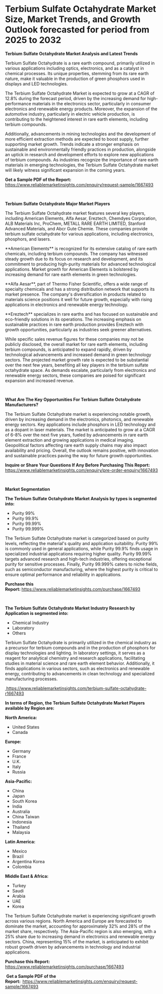 <p><h1>Terbium Sulfate Octahydrate Market Size, Market Trends, and Growth Outlook forecasted for period from 2025 to 2032</h1></p><p><strong>Terbium Sulfate Octahydrate Market Analysis and Latest Trends</strong></p>
<p><p>Terbium Sulfate Octahydrate is a rare earth compound, primarily utilized in various applications including optics, electronics, and as a catalyst in chemical processes. Its unique properties, stemming from its rare earth nature, make it valuable in the production of green phosphors used in displays and LED technologies. </p><p>The Terbium Sulfate Octahydrate Market is expected to grow at a CAGR of 12.8% during the forecast period, driven by the increasing demand for high-performance materials in the electronics sector, particularly in consumer electronics and renewable energy products. Moreover, the expansion of the automotive industry, particularly in electric vehicle production, is contributing to the heightened interest in rare earth elements, including terbium compounds. </p><p>Additionally, advancements in mining technologies and the development of more efficient extraction methods are expected to boost supply, further supporting market growth. Trends indicate a stronger emphasis on sustainable and environmentally friendly practices in production, alongside an uptick in research and development efforts to explore new applications of terbium compounds. As industries recognize the importance of rare earth materials in emerging technologies, the Terbium Sulfate Octahydrate market will likely witness significant expansion in the coming years.</p></p>
<p><strong>Get a Sample PDF of the Report:&nbsp;</strong> <a href="https://www.reliablemarketinsights.com/enquiry/request-sample/1667493?utm_campaign=3128&utm_medium=2&utm_source=Github&utm_content=ia&utm_term=18042025&utm_id=terbium-sulfate-octahydrate">https://www.reliablemarketinsights.com/enquiry/request-sample/1667493</a></p>
<p>&nbsp;</p>
<p><strong>Terbium Sulfate Octahydrate Major Market Players</strong></p>
<p><p>The Terbium Sulfate Octahydrate market features several key players, including American Elements, Alfa Aesar, Ereztech, Chemdyes Corporation, ALB Materials Inc, ProChem, METALL RARE EARTH LIMITED, Stanford Advanced Materials, and Abcr Gute Chemie. These companies provide terbium sulfate octahydrate for various applications, including electronics, phosphors, and lasers.</p><p>**American Elements** is recognized for its extensive catalog of rare earth chemicals, including terbium compounds. The company has witnessed steady growth due to its focus on research and development, and its commitment to producing high-purity materials for advanced technological applications. Market growth for American Elements is bolstered by increasing demand for rare earth elements in green technologies.</p><p>**Alfa Aesar**, part of Thermo Fisher Scientific, offers a wide range of specialty chemicals and has a strong distribution network that supports its market presence. The company's diversification in products related to materials science positions it well for future growth, especially with rising applications in electronics and renewable energy technology.</p><p>**Ereztech** specializes in rare earths and has focused on sustainable and eco-friendly solutions in its operations. The increasing emphasis on sustainable practices in rare earth production provides Ereztech with growth opportunities, particularly as industries seek greener alternatives.</p><p>While specific sales revenue figures for these companies may not be publicly disclosed, the overall market for rare earth elements, including terbium compounds, is anticipated to expand rapidly, driven by technological advancements and increased demand in green technology sectors. The projected market growth rate is expected to be substantial over the next few years, benefiting all key players in the terbium sulfate octahydrate space. As demands escalate, particularly from electronics and renewable energy sectors, these companies are poised for significant expansion and increased revenue.</p></p>
<p>&nbsp;</p>
<p><strong>What Are The Key Opportunities For Terbium Sulfate Octahydrate Manufacturers?</strong></p>
<p><p>The Terbium Sulfate Octahydrate market is experiencing notable growth, driven by increasing demand in the electronics, photonics, and renewable energy sectors. Key applications include phosphors in LED technology and as a dopant in laser materials. The market is anticipated to grow at a CAGR of 6-8% over the next five years, fueled by advancements in rare earth element extraction and growing applications in medical imaging. Geopolitical factors affecting rare earth supply chains may also impact availability and pricing. Overall, the outlook remains positive, with innovation and sustainable practices paving the way for future growth opportunities.</p></p>
<p><strong>Inquire or Share Your Questions If Any Before Purchasing This Report:</strong> <a href="https://www.reliablemarketinsights.com/enquiry/pre-order-enquiry/1667493?utm_campaign=3128&utm_medium=2&utm_source=Github&utm_content=ia&utm_term=18042025&utm_id=terbium-sulfate-octahydrate">https://www.reliablemarketinsights.com/enquiry/pre-order-enquiry/1667493</a></p>
<p>&nbsp;</p>
<p><strong>Market Segmentation</strong></p>
<p><strong>The Terbium Sulfate Octahydrate Market Analysis by types is segmented into:</strong></p>
<p><ul><li>Purity 99%</li><li>Purity 99.9%</li><li>Purity 99.99%</li><li>Purity 99.999%</li></ul></p>
<p><p>The Terbium Sulfate Octahydrate market is categorized based on purity levels, reflecting the material's quality and application suitability. Purity 99% is commonly used in general applications, while Purity 99.9% finds usage in specialized industrial applications requiring higher quality. Purity 99.99% targets advanced research and high-tech industries, offering exceptional purity for sensitive processes. Finally, Purity 99.999% caters to niche fields, such as semiconductor manufacturing, where the highest purity is critical to ensure optimal performance and reliability in applications.</p></p>
<p><strong>Purchase this Report:&nbsp;</strong><a href="https://www.reliablemarketinsights.com/purchase/1667493?utm_campaign=3128&utm_medium=2&utm_source=Github&utm_content=ia&utm_term=18042025&utm_id=terbium-sulfate-octahydrate">https://www.reliablemarketinsights.com/purchase/1667493</a></p>
<p>&nbsp;</p>
<p><strong>The Terbium Sulfate Octahydrate Market Industry Research by Application is segmented into:</strong></p>
<p><ul><li>Chemical Industry</li><li>Laboratory</li><li>Others</li></ul></p>
<p><p>Terbium Sulfate Octahydrate is primarily utilized in the chemical industry as a precursor for terbium compounds and in the production of phosphors for display technologies and lighting. In laboratory settings, it serves as a reagent for analytical chemistry and research applications, facilitating studies in material science and rare earth element behavior. Additionally, it finds applications in various sectors, such as electronics and renewable energy, contributing to advancements in clean technology and specialized manufacturing processes.</p></p>
<p><a href="https://www.reliablemarketinsights.com/terbium-sulfate-octahydrate-r1667493?utm_campaign=3128&utm_medium=2&utm_source=Github&utm_content=ia&utm_term=18042025&utm_id=terbium-sulfate-octahydrate">&nbsp;https://www.reliablemarketinsights.com/terbium-sulfate-octahydrate-r1667493</a></p>
<p><strong>In terms of Region, the Terbium Sulfate Octahydrate Market Players available by Region are:</strong></p>
<p>
    <p> <strong> North America: </strong>
        <ul>
            <li>United States</li>
            <li>Canada</li>
        </ul>
        </p> 
    <p> <strong> Europe: </strong>
        <ul>
            <li>Germany</li>
            <li>France</li>
            <li>U.K.</li>
            <li>Italy</li>
            <li>Russia</li>
        </ul>
        </p> 
    <p> <strong> Asia-Pacific: </strong>
        <ul>
            <li>China</li>
            <li>Japan</li>
            <li>South Korea</li>
            <li>India</li>
            <li>Australia</li>
            <li>China Taiwan</li>
            <li>Indonesia</li>
            <li>Thailand</li>
            <li>Malaysia</li>
        </ul>
        </p> 
    <p> <strong> Latin America: </strong>
        <ul>
            <li>Mexico</li>
            <li>Brazil</li>
            <li>Argentina Korea</li>
            <li>Colombia</li>
        </ul>
        </p> 
    <p> <strong> Middle East & Africa: </strong>
        <ul>
            <li>Turkey</li>
            <li>Saudi</li>
            <li>Arabia</li>
            <li>UAE</li>
            <li>Korea</li>
        </ul>
    </p>
    </p>
<p><p>The Terbium Sulfate Octahydrate market is experiencing significant growth across various regions. North America and Europe are forecasted to dominate the market, accounting for approximately 32% and 28% of the market share, respectively. The Asia-Pacific region is also emerging, with a 25% share due to increasing demand in electronics and renewable energy sectors. China, representing 15% of the market, is anticipated to exhibit robust growth driven by advancements in technology and industrial applications.</p></p>
<p><strong>Purchase this Report: </strong><a href="https://www.reliablemarketinsights.com/purchase/1667493?utm_campaign=3128&utm_medium=2&utm_source=Github&utm_content=ia&utm_term=18042025&utm_id=terbium-sulfate-octahydrate">https://www.reliablemarketinsights.com/purchase/1667493</a></p>
<p>&nbsp;<strong>Get a Sample PDF of the Report:&nbsp;&nbsp;</strong><a href="https://www.reliablemarketinsights.com/enquiry/request-sample/1667493?utm_campaign=3128&utm_medium=2&utm_source=Github&utm_content=ia&utm_term=18042025&utm_id=terbium-sulfate-octahydrate">https://www.reliablemarketinsights.com/enquiry/request-sample/1667493</a></p>
<p><strong></strong></p>
<p><p></p><p></p><p></p></p>